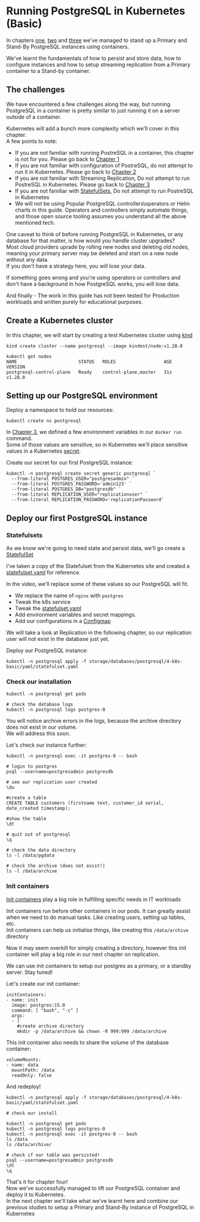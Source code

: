 # Running PostgreSQL in Kubernetes (Basic)

In chapters [one](../1-introduction/README.md), [two](../2-configuration/README.md) and [three](../3-replication/README.md) we've managed to stand up a Primary and Stand-By PostgreSQL instances using containers. </br>

We've learnt the fundamentals of how to persist and store data, how to configure instances and how to setup streaming replication from a Primary container to a Stand-by container. </br>

## The challenges

We have encountered a few challenges along the way, but running PostgreSQL in a container is pretty similar to just running it on a server outside of a container. </br>

</hr>

Kubernetes will add a bunch more complexity which we'll cover in this chapter. </br>
A few points to note:

* If you are not familiar with running PostreSQL in a container, this chapter is not for you. Please go back to [Chapter 1](../1-introduction/README.md)
* If you are not familiar with configuration of PostreSQL, do not attempt to run it in Kubernetes. Please go back to [Chapter 2](../2-configuration/README.md)
* If you are not familiar with Streaming Replication, Do not attempt to run PostreSQL in Kubernetes. Please go back to [Chapter 3](../3-replication/README.md)
* If you are not familiar with [StatefulSets](https://kubernetes.io/docs/concepts/workloads/controllers/statefulset/), Do not attempt to run PostreSQL in Kubernetes
* We will not be using Popular PostgreSQL controllers\operators or Helm charts in this guide. Operators and controllers simply automate things, and those open source tooling assumes you understand all the above mentioned tech.

One caveat to think of before running PostgreSQL in Kubernetes, or any database for that matter, is how would you handle cluster upgrades? </br>
Most cloud providers uprade by rolling new nodes and deleting old nodes, meaning your primary server may be deleted and start on a new node without any data. </br> If you don't have a strategy here, you will lose your data. </br>

If something goes wrong and you're using operators or controllers and don't have a background in how PostgreSQL works, you will lose data. </br>

And finally - The work in this guide has not been tested for Production workloads and written purely for educational purposes. </br>

## Create a Kubernetes cluster

In this chapter, we will start by creating a test Kubernetes cluster using [kind](https://kind.sigs.k8s.io/) </br>

```
kind create cluster --name postgresql --image kindest/node:v1.28.0

kubectl get nodes
NAME                       STATUS   ROLES                  AGE   VERSION
postgresql-control-plane   Ready    control-plane,master   31s   v1.28.0
```

## Setting up our PostgreSQL environment

Deploy a namespace to hold our resources: 

```
kubectl create ns postgresql
```

In [Chapter 3](../3-replication/README.md), we defined a few environment variables in our `docker run` command. </br>
Some of those values are sensitive, so in Kubernetes we'll place sensitive values in a Kubernetes [secret](https://kubernetes.io/docs/concepts/configuration/secret/). </br>


Create our secret for our first PostgreSQL instance:

```
kubectl -n postgresql create secret generic postgresql `
  --from-literal POSTGRES_USER="postgresadmin" `
  --from-literal POSTGRES_PASSWORD='admin123' `
  --from-literal POSTGRES_DB="postgresdb" `
  --from-literal REPLICATION_USER="replicationuser" `
  --from-literal REPLICATION_PASSWORD='replicationPassword'
```

## Deploy our first PostgreSQL instance

### Statefulsets

As we know we're going to need state and persist data, we'll go create a [StatefulSet](https://kubernetes.io/docs/concepts/workloads/controllers/statefulset/)

I've taken a copy of the Statefulset from the Kubernetes site and created a [statefulset.yaml](./yaml/statefulset.yaml) for reference. </br>

In the video, we'll replace some of these values so our PostgreSQL will fit. </br>

* We replace the name of `nginx` with `postgres`
* Tweak the k8s service
* Tweak the [statefulset.yaml](./yaml/statefulset.yaml)
* Add environment variables and secret mappings.
* Add our configurations in a [Configmap](https://kubernetes.io/docs/concepts/configuration/configmap/)

We will take a look at Replication in the following chapter, so our replication user will not exist in the database just yet. </br>

Deploy our PostgreSQL instance:

```
kubectl -n postgresql apply -f storage/databases/postgresql/4-k8s-basic/yaml/statefulset.yaml
```

### Check our installation

```
kubectl -n postgresql get pods

# check the database logs
kubectl -n postgresql logs postgres-0

```
You will notice archive errors in the logs, because the archive directory does not exist in our volume. </br>
We will address this soon. </br>

Let's check our instance further:

```
kubectl -n postgresql exec -it postgres-0 -- bash

# login to postgres
psql --username=postgresadmin postgresdb

# see our replication user created
\du

#create a table
CREATE TABLE customers (firstname text, customer_id serial, date_created timestamp);

#show the table
\dt

# quit out of postgresql
\q

# check the data directory
ls -l /data/pgdata

# check the archive (does not exist!)
ls -l /data/archive
```

### Init containers

[Init containers](https://kubernetes.io/docs/concepts/workloads/pods/init-containers/) play a big role in fulfilling specific needs in IT workloads </br>

Init containers run before other containers in our pods. It can greatly assist when we need to do manual tasks. Like creating users, setting up tables, etc. </br>
Init containers can help us initialise things, like creating this `/data/archive` directory </br>

Now it may seem overkill for simply creating a directory, however this init container will play a big role in our next chapter on replication. </br>

We can use init containers to setup our postgres as a primary, or a standby server. Stay tuned! </br>

Let's create our init container:

```
initContainers:
- name: init
  image: postgres:15.0
  command: [ "bash", "-c" ]
  args:
  - |
    #create archive directory
    mkdir -p /data/archive && chown -R 999:999 /data/archive
```

This init container also needs to share the volume of the database container:

```
volumeMounts:
- name: data
  mountPath: /data
  readOnly: false
```

And redeploy!

```
kubectl -n postgresql apply -f storage/databases/postgresql/4-k8s-basic/yaml/statefulset.yaml

# check our install

kubectl -n postgresql get pods
kubectl -n postgresql logs postgres-0
kubectl -n postgresql exec -it postgres-0 -- bash
ls /data
ls /data/archive/

# check if our table was persisted!
psql --username=postgresadmin postgresdb
\dt
\q
```

That's it for chapter four! </br>
Now we've successfully managed to lift our PostgreSQL container and deploy it to Kubernetes. </br>
In the next chapter we'll take what we've learnt here and combine our previous studies to setup a Primary and Stand-By instance of PostgreSQL in Kubernetes </br>
